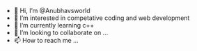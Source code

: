 - 👋 Hi, I’m @Anubhavsworld
- 👀 I’m interested in competative coding and web development
- 🌱 I’m currently learning c++
- 💞️ I’m looking to collaborate on ...
- 📫 How to reach me ...

<!---
Anubhavsworld/Anubhavsworld is a ✨ special ✨ repository because its `README.md` (this file) appears on your GitHub profile.
You can click the Preview link to take a look at your changes.
--->

